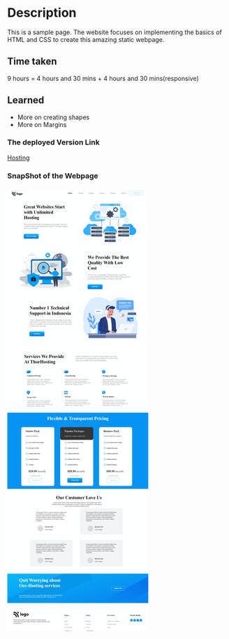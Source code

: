 # Description
This is a sample page. The website focuses on implementing the basics of HTML and CSS to create this amazing static webpage.

## Time taken

9 hours = 4 hours and 30 mins + 4 hours and 30 mins(responsive)

## Learned 
- More on creating shapes
- More on Margins
### The deployed Version Link

[Hosting](https://hostingplat.netlify.app/)

### SnapShot of the Webpage

![Hosting](./11.png)
